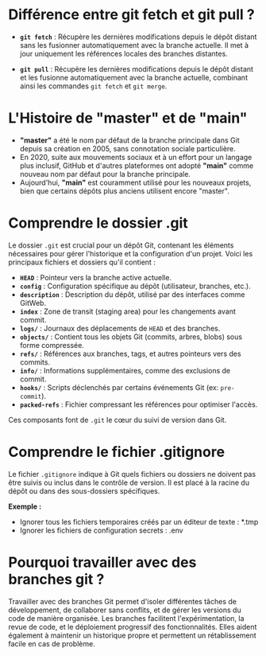 # Différence entre git fetch et git pull ?

- **`git fetch`** : Récupère les dernières modifications depuis le dépôt distant sans les fusionner automatiquement avec la branche actuelle. Il met à jour uniquement les références locales des branches distantes.

- **`git pull`** : Récupère les dernières modifications depuis le dépôt distant et les fusionne automatiquement avec la branche actuelle, combinant ainsi les commandes `git fetch` et `git merge`.

# L'Histoire de "master" et de "main"

- **"master"** a été le nom par défaut de la branche principale dans Git depuis sa création en 2005, sans connotation sociale particulière.
- En 2020, suite aux mouvements sociaux et à un effort pour un langage plus inclusif, GitHub et d'autres plateformes ont adopté **"main"** comme nouveau nom par défaut pour la branche principale.
- Aujourd'hui, **"main"** est couramment utilisé pour les nouveaux projets, bien que certains dépôts plus anciens utilisent encore "master".

# Comprendre le dossier .git

Le dossier `.git` est crucial pour un dépôt Git, contenant les éléments nécessaires pour gérer l'historique et la configuration d'un projet. Voici les principaux fichiers et dossiers qu'il contient :

- **`HEAD`** : Pointeur vers la branche active actuelle.
- **`config`** : Configuration spécifique au dépôt (utilisateur, branches, etc.).
- **`description`** : Description du dépôt, utilisé par des interfaces comme GitWeb.
- **`index`** : Zone de transit (staging area) pour les changements avant commit.
- **`logs/`** : Journaux des déplacements de `HEAD` et des branches.
- **`objects/`** : Contient tous les objets Git (commits, arbres, blobs) sous forme compressée.
- **`refs/`** : Références aux branches, tags, et autres pointeurs vers des commits.
- **`info/`** : Informations supplémentaires, comme des exclusions de commit.
- **`hooks/`** : Scripts déclenchés par certains événements Git (ex: `pre-commit`).
- **`packed-refs`** : Fichier compressant les références pour optimiser l'accès.

Ces composants font de `.git` le cœur du suivi de version dans Git.

# Comprendre le fichier .gitignore

Le fichier `.gitignore` indique à Git quels fichiers ou dossiers ne doivent pas être suivis ou inclus dans le contrôle de version. Il est placé à la racine du dépôt ou dans des sous-dossiers spécifiques.

**Exemple :**

- Ignorer tous les fichiers temporaires créés par un éditeur de texte : *.tmp
- Ignorer les fichiers de configuration secrets : .env

# Pourquoi travailler avec des branches git ?

Travailler avec des branches Git permet d'isoler différentes tâches de développement, de collaborer sans conflits, et de gérer les versions du code de manière organisée. Les branches facilitent l'expérimentation, la revue de code, et le déploiement progressif des fonctionnalités. Elles aident également à maintenir un historique propre et permettent un rétablissement facile en cas de problème.




